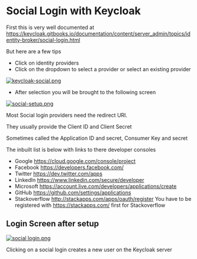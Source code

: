 # Social Login with Keycloak

First this is very well documented at 
https://keycloak.gitbooks.io/documentation/content/server_admin/topics/identity-broker/social-login.html

But here are a few tips

- Click on identity providers
- Click on the dropdown to select a provider or select an existing provider

[![keycloak-social.png](https://s21.postimg.org/vqhf1f8bb/keycloak-social.png)](https://postimg.org/image/4fw3ti5eb/)

- After selection you will be brought to the following screen 


[![social-setup.png](https://s13.postimg.org/pkcr3ftl3/social-setup.png)](https://postimg.org/image/mq9lpzrer/)

Most Social login providers need the redirect URI.
 
They usually provide the Client ID and Client Secret

Sometimes called the Application ID and secret, Consumer Key and secret

The inbuilt list is below with links to there developer consoles

- Google https://cloud.google.com/console/project
- Facebook https://developers.facebook.com/
- Twitter https://dev.twitter.com/apps
- LinkedIn https://www.linkedin.com/secure/developer
- Microsoft https://account.live.com/developers/applications/create
- GitHub https://github.com/settings/applications
- Stackoverflow http://stackapps.com/apps/oauth/register
You have to be registered with https://stackapps.com/ first for Stackoverflow

## Login Screen after setup

[![social login.png](https://s24.postimg.org/4rufb2lmd/social_login.png)](https://postimg.org/image/oz7v3dj3l/)

Clicking on a social login creates a new user on the Keycloak server

